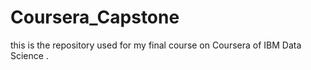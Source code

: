 # Coursera_Capstone
this is the repository used for my final course on Coursera of IBM Data Science .
